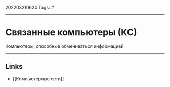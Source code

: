 202203210624
Tags: #

---

# Связанные компьютеры (КС)

Компьютеры, способные обмениваться информацией

---
## Links
- [[Компьютерные сети]]
